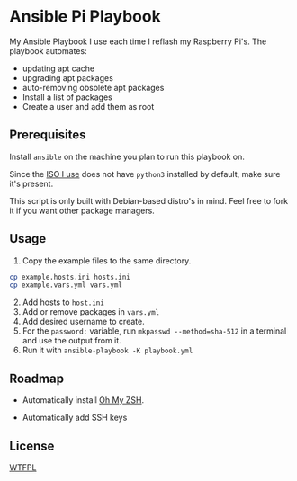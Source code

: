 # Ansible Pi Playbook

My Ansible Playbook I use each time I reflash my Raspberry Pi's. The playbook automates:
 - updating apt cache
 - upgrading apt packages
 - auto-removing obsolete apt packages
 - Install a list of packages
 - Create a user and add them as root
## Prerequisites

Install `ansible` on the machine you plan to run this playbook on.

Since the [ISO I use](https://raspi.debian.net/tested-images/) does not have `python3` installed by default, make sure  it's present.

This script is only built with Debian-based distro's in mind. Feel free to fork it if you want other package managers.
## Usage

1. Copy the example files to the same directory.
```sh
cp example.hosts.ini hosts.ini
cp example.vars.yml vars.yml
```
2. Add hosts to `host.ini`
3. Add or remove packages in `vars.yml`
4. Add desired username to create.
5. For the `password:` variable, run `mkpasswd --method=sha-512` in a terminal and use the output from it.
6. Run it with `ansible-playbook -K playbook.yml`
## Roadmap

 - Automatically install [Oh My ZSH](https://ohmyz.sh/#install).

 - Automatically add SSH keys
 
## License

[WTFPL](http://www.wtfpl.net/about/)
